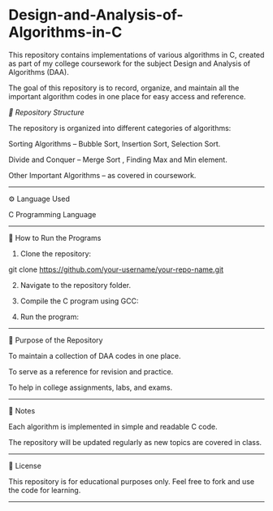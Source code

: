 # Design-and-Analysis-of-Algorithms-in-C


This repository contains implementations of various algorithms in C, created as part of my college coursework for the subject Design and Analysis of Algorithms (DAA).

The goal of this repository is to record, organize, and maintain all the important algorithm codes in one place for easy access and reference.

*_📂 Repository Structure_*

The repository is organized into different categories of algorithms:

Sorting Algorithms – Bubble Sort, Insertion Sort, Selection Sort.

Divide and Conquer – Merge Sort , Finding Max and Min element.

Other Important Algorithms – as covered in coursework.



---

⚙ Language Used

C Programming Language



---

🚀 How to Run the Programs

1. Clone the repository:

git clone https://github.com/your-username/your-repo-name.git


2. Navigate to the repository folder.


3. Compile the C program using GCC:

   
4. Run the program:






---

🎯 Purpose of the Repository

To maintain a collection of DAA codes in one place.

To serve as a reference for revision and practice.

To help in college assignments, labs, and exams.



---

📌 Notes

Each algorithm is implemented in simple and readable C code.

The repository will be updated regularly as new topics are covered in class.



---

📖 License

This repository is for educational purposes only. Feel free to fork and use the code for learning.


---

